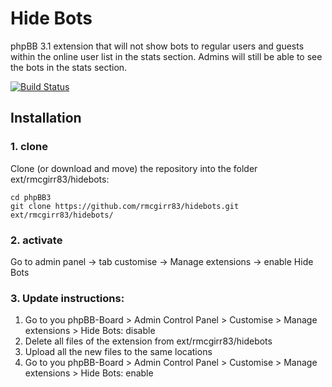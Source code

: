 Hide Bots
=========================

phpBB 3.1 extension that will not show bots to regular users and guests within the online user list in the stats section.  Admins will still be able to see the bots in the stats section.

[![Build Status](https://travis-ci.org/rmcgirr83/hidebots.svg?branch=master)](https://travis-ci.org/rmcgirr83/hidebots)
## Installation

### 1. clone
Clone (or download and move) the repository into the folder ext/rmcgirr83/hidebots:

```
cd phpBB3
git clone https://github.com/rmcgirr83/hidebots.git ext/rmcgirr83/hidebots/
```

### 2. activate
Go to admin panel -> tab customise -> Manage extensions -> enable Hide Bots


### 3. Update instructions:
1. Go to you phpBB-Board > Admin Control Panel > Customise > Manage extensions > Hide Bots: disable
2. Delete all files of the extension from ext/rmcgirr83/hidebots
3. Upload all the new files to the same locations
4. Go to you phpBB-Board > Admin Control Panel > Customise > Manage extensions > Hide Bots: enable